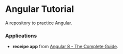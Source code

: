 # Angular Tutorial

A repository to practice [Angular](https://angular.io/).

### Applications
- **receipe app** from [Angular 8 - The Complete Guide](https://www.udemy.com/course/the-complete-guide-to-angular-2/).
